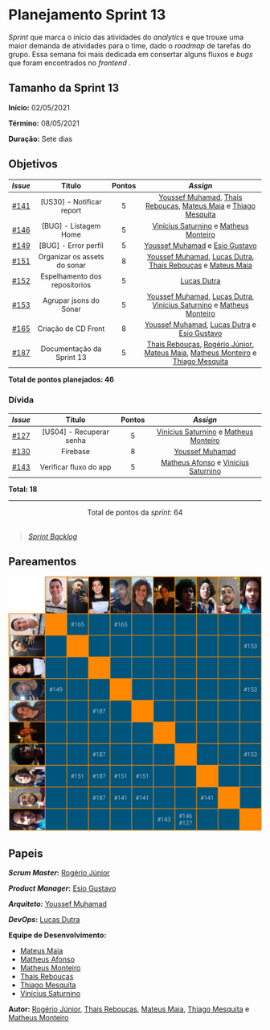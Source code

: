 # Planejamento Sprint 13

_Sprint_ que marca o início das atividades do _analytics_ e que trouxe uma maior demanda de atividades para o time, dado o _roadmap_ de tarefas do grupo. Essa semana foi mais dedicada em consertar alguns fluxos e _bugs_ que foram encontrados no _frontend_ .

## Tamanho da Sprint 13

**Início:** 02/05/2021

**Término:** 08/05/2021

**Duração:** Sete dias

## Objetivos

<div class="full-width">

|                             _Issue_                              |            Titulo             | Pontos |                                                                                                                          _Assign_                                                                                                                           |
| :--------------------------------------------------------------: | :---------------------------: | :----: | :---------------------------------------------------------------------------------------------------------------------------------------------------------------------------------------------------------------------------------------------------------: |
| [#141](https://github.com/fga-eps-mds/2020.2-Lend.it/issues/141) |   [US30] - Notificar report   |   5    |                             [Youssef Muhamad](https://github.com/youssef-md), [Thais Rebouças](https://github.com/Thais-ra), [Mateus Maia](https://github.com/mateusmaiamaia) e [Thiago Mesquita](https://github.com/thiagompc)                             |
| [#146](https://github.com/fga-eps-mds/2020.2-Lend.it/issues/146) |     [BUG] - Listagem Home     |   5    |                                                                   [Vinícius Saturnino](https://github.com/viniciussaturnino) e [Matheus Monteiro](https://github.com/matheusyanmonteiro)                                                                    |
| [#149](https://github.com/fga-eps-mds/2020.2-Lend.it/issues/149) |     [BUG] - Error perfil      |   5    |                                                                              [Youssef Muhamad](https://github.com/youssef-md) e [Esio Gustavo](https://github.com/EsioFreitas)                                                                              |
| [#151](https://github.com/fga-eps-mds/2020.2-Lend.it/issues/151) | Organizar os assets do sonar  |   8    |                              [Youssef Muhamad](https://github.com/youssef-md), [Lucas Dutra](https://github.com/lucasdutraf), [Thais Rebouças](https://github.com/Thais-ra) e [Mateus Maia](https://github.com/mateusmaiamaia)                              |
| [#152](https://github.com/fga-eps-mds/2020.2-Lend.it/issues/152) | Espelhamento dos repositorios |   5    |                                                                                                        [Lucas Dutra](https://github.com/lucasdutraf)                                                                                                        |
| [#153](https://github.com/fga-eps-mds/2020.2-Lend.it/issues/153) |    Agrupar jsons do Sonar     |   5    |                   [Youssef Muhamad](https://github.com/youssef-md), [Lucas Dutra](https://github.com/lucasdutraf), [Vinícius Saturnino](https://github.com/viniciussaturnino) e [Matheus Monteiro](https://github.com/matheusyanmonteiro)                   |
| [#165](https://github.com/fga-eps-mds/2020.2-Lend.it/issues/165) |      Criação de CD Front      |   8    |                                                      [Youssef Muhamad](https://github.com/youssef-md), [Lucas Dutra](https://github.com/lucasdutraf) e [Esio Gustavo](https://github.com/EsioFreitas)                                                       |
| [#187](https://github.com/fga-eps-mds/2020.2-Lend.it/issues/187) |   Documentação da Sprint 13   |   5    | [Thais Rebouças](https://github.com/Thais-ra), [Rogério Júnior](https://github.com/rogerioo), [Mateus Maia](https://github.com/mateusmaiamaia), [Matheus Monteiro](https://github.com/matheusyanmonteiro) e [Thiago Mesquita](https://github.com/thiagompc) |

</div>

<b>Total de pontos planejados: 46</b>

### Dívida

|                             _Issue_                              |          Titulo          | Pontos |                                                        _Assign_                                                        |
| :--------------------------------------------------------------: | :----------------------: | :----: | :--------------------------------------------------------------------------------------------------------------------: |
| [#127](https://github.com/fga-eps-mds/2020.2-Lend.it/issues/127) | [US04] - Recuperar senha |   5    | [Vinícius Saturnino](https://github.com/viniciussaturnino) e [Matheus Monteiro](https://github.com/matheusyanmonteiro) |
| [#130](https://github.com/fga-eps-mds/2020.2-Lend.it/issues/130) |         Firebase         |   8    |                                    [Youssef Muhamad](https://github.com/youssef-md)                                    |
| [#143](https://github.com/fga-eps-mds/2020.2-Lend.it/issues/143) |  Verificar fluxo do app  |   5    |   [Matheus Afonso](https://github.com/Matheusafonsouza) e [Vinícius Saturnino](https://github.com/viniciussaturnino)   |

<b>Total: 18</b>

---

<div style="text-align: center"> Total de pontos da <i>sprint</i>: 64 </div> <br>

<!---Colocar no link abaixo as issues alocadas no milestone da Sprint--->

> [_Sprint_ _Backlog_](https://github.com/fga-eps-mds/2020.2-Lend.it/milestone/14?closed=1)

## Pareamentos

![pareamentos](../../../assets/img/sprint13/pareamentos.png)

## Papeis

**_Scrum Master_:** [Rogério Júnior](https://github.com/rogerioo)

**_Product Manager_:** [Esio Gustavo](https://github.com/EsioFreitas)

**_Arquiteto:_** [Youssef Muhamad](https://github.com/youssef-md)

**_DevOps_:** [Lucas Dutra](https://github.com/lucasdutraf)

**Equipe de Desenvolvimento:**

- [Mateus Maia](https://github.com/mateusmaiamaia)
- [Matheus Afonso](https://github.com/Matheusafonsouza)
- [Matheus Monteiro](https://github.com/matheusyanmonteiro)
- [Thais Rebouças](https://github.com/Thais-ra)
- [Thiago Mesquita](https://github.com/thiagompc)
- [Vinícius Saturnino](https://github.com/viniciussaturnino)

**Autor:** [Rogério Júnior](https://github.com/rogerioo), [Thais Rebouças](https://github.com/Thais-ra), [Mateus Maia](https://github.com/mateusmaiamaia), [Thiago Mesquita](https://github.com/thiagompc) e [Matheus Monteiro](https://github.com/matheusyanmonteiro)
